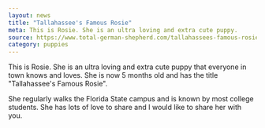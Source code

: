 ```yaml
---
layout: news
title: "Tallahassee's Famous Rosie"
meta: This is Rosie. She is an ultra loving and extra cute puppy.
source: https://www.total-german-shepherd.com/tallahassees-famous-rosie.html
category: puppies
---
```


This is Rosie. She is an ultra loving and extra cute puppy that everyone in town knows and loves. She is now 5 months old and has the title "Tallahassee's Famous Rosie". 

She regularly walks the Florida State campus and is known by most college students. She has lots of love to share and I would like to share her with you.